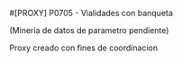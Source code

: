 #[PROXY] P0705 - Vialidades con banqueta

(Mineria de datos de parametro pendiente)

Proxy creado con fines de coordinacion